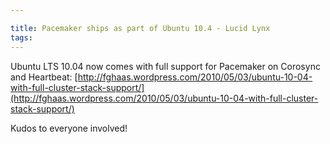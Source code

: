 ```yaml
---

title: Pacemaker ships as part of Ubuntu 10.4 - Lucid Lynx
tags: 
---
```

Ubuntu LTS 10.04 now comes with full support for Pacemaker on Corosync and
Heartbeat: [http://fghaas.wordpress.com/2010/05/03/ubuntu-10-04-with-full-cluster-stack-support/](http://fghaas.wordpress.com/2010/05/03/ubuntu-10-04-with-full-cluster-stack-support/)

Kudos to everyone involved!

